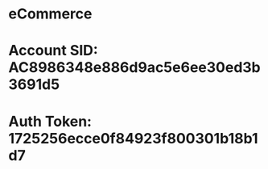 # eCommerce

# Account SID: AC8986348e886d9ac5e6ee30ed3b3691d5
# Auth Token: 1725256ecce0f84923f800301b18b1d7